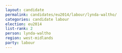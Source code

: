 ```yaml
---
layout: candidate
permalink: candidates/eu2014/labour/lynda-waltho/
categories: candidate labour
election: eu2014
list-rank: 2
person: lynda-waltho
region: west-midlands
party: labour
---
```

